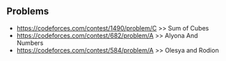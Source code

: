 ## Problems
- https://codeforces.com/contest/1490/problem/C >> Sum of Cubes
- https://codeforces.com/contest/682/problem/A >> Alyona And Numbers
- https://codeforces.com/contest/584/problem/A >> Olesya and Rodion
